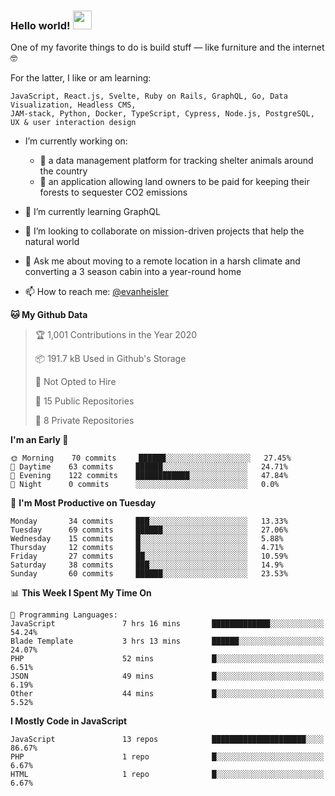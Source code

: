 ### Hello world! <img src="https://media.giphy.com/media/hvRJCLFzcasrR4ia7z/giphy.gif" width="30px">

One of my favorite things to do is build stuff — like furniture and the internet 🤓

For the latter, I like or am learning:

```text
JavaScript, React.js, Svelte, Ruby on Rails, GraphQL, Go, Data Visualization, Headless CMS, 
JAM-stack, Python, Docker, TypeScript, Cypress, Node.js, PostgreSQL, UX & user interaction design
```

- I’m currently working on:
  - 🐶  a data management platform for tracking shelter animals around the country 
  - 🌳  an application allowing land owners to be paid for keeping their forests to sequester CO2 emissions


- 🌱  I’m currently learning GraphQL
- 👯  I’m looking to collaborate on mission-driven projects that help the natural world
- 💬  Ask me about moving to a remote location in a harsh climate and converting a 3 season cabin into a year-round home
- 📫  How to reach me: [@evanheisler](https://twitter.com/evanheisler)

<!--START_SECTION:waka-->
**🐱 My Github Data** 

> 🏆 1,001 Contributions in the Year 2020
 > 
> 📦 191.7 kB Used in Github's Storage 
 > 
> 🚫 Not Opted to Hire
 > 
> 📜 15 Public Repositories
 > 
> 🔑 8 Private Repositories 

**I'm an Early 🐤** 

```text
🌞 Morning    70 commits     ██████░░░░░░░░░░░░░░░░░░░   27.45% 
🌆 Daytime    63 commits     ██████░░░░░░░░░░░░░░░░░░░   24.71% 
🌃 Evening    122 commits    ████████████░░░░░░░░░░░░░   47.84% 
🌙 Night      0 commits      ░░░░░░░░░░░░░░░░░░░░░░░░░   0.0%

```
📅 **I'm Most Productive on Tuesday** 

```text
Monday       34 commits     ███░░░░░░░░░░░░░░░░░░░░░░   13.33% 
Tuesday      69 commits     ██████░░░░░░░░░░░░░░░░░░░   27.06% 
Wednesday    15 commits     █░░░░░░░░░░░░░░░░░░░░░░░░   5.88% 
Thursday     12 commits     █░░░░░░░░░░░░░░░░░░░░░░░░   4.71% 
Friday       27 commits     ██░░░░░░░░░░░░░░░░░░░░░░░   10.59% 
Saturday     38 commits     ███░░░░░░░░░░░░░░░░░░░░░░   14.9% 
Sunday       60 commits     ██████░░░░░░░░░░░░░░░░░░░   23.53%

```


📊 **This Week I Spent My Time On** 

```text
💬 Programming Languages: 
JavaScript               7 hrs 16 mins       █████████████░░░░░░░░░░░░   54.24% 
Blade Template           3 hrs 13 mins       ██████░░░░░░░░░░░░░░░░░░░   24.07% 
PHP                      52 mins             █░░░░░░░░░░░░░░░░░░░░░░░░   6.51% 
JSON                     49 mins             █░░░░░░░░░░░░░░░░░░░░░░░░   6.19% 
Other                    44 mins             █░░░░░░░░░░░░░░░░░░░░░░░░   5.52%

```

**I Mostly Code in JavaScript** 

```text
JavaScript               13 repos            █████████████████████░░░░   86.67% 
PHP                      1 repo              █░░░░░░░░░░░░░░░░░░░░░░░░   6.67% 
HTML                     1 repo              █░░░░░░░░░░░░░░░░░░░░░░░░   6.67%

```



<!--END_SECTION:waka-->
